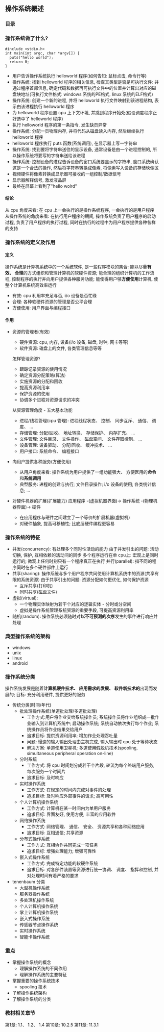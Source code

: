 ## 操作系统概述
### 目录

### 操作系统做了什么?
```
#include <stdio.h>
int main(int argc, char *argv[]) {
  puts("hello world");
  return 0;
}
```
- 用户告诉操作系统执行 helloworld 程序(如何告知: 鼠标点击, 命令行等)
- 操作系统: 找到 helloworld 程序的相关信息, 检查其类型是否是可执行文件: 并通过程序首部信息, 确定代码和数据再可执行文件中的位置并计算出对应的磁盘块地址(可执行文件格式: windows 系统的PE格式, linux 系统的ELF格式)
- 操作系统: 创建一个新的进程, 并将 helloworld 执行文件映射到该进程结构, 表示由该进程执行 helloworld 程序
- 为 helloworld 程序设置 cpu 上下文环境, 并跳到程序开始处(假设调度程序正好选中了 helloworld 程序)
- 执行 helloworld 程序的第一条指令, 发生缺页异常
- 操作系统: 分配一页物理内存, 并将代码从磁盘读入内存, 然后继续执行 helloworld 程序
- helloworld 程序执行 puts 函数(系统调用), 在显示器上写一字符串
- 操作系统: 找到要将字符串送往的显示设备, 通常设备是由一个进程控制的, 所以操作系统将要写的字符串送给该进程
- 操作系统: 控制设备的进程告诉设备的窗口系统要显示的字符串, 窗口系统确认这是一个合法的操作, 然后将字符串转换成像素, 将像素写入设备的存储映像区
- 视频硬件将像素转换成显示器可接收的一组控制/数据信号
- 显示器解释信号, 激发液晶屏
- 最终在屏幕上看到了"hello wolrd"
#### 结论
从 cpu 角度来看: 在 cpu 上一会执行的是操作系统程序, 一会执行的是用户程序
从操作系统的角度来看: 在执行用户程序的期间, 操作系统负责了用户程序的启动过程, 负责了用户程序的执行过程, 同时在执行的过程中为用户程序提供各种各样的支持

### 操作系统的定义及作用
#### 定义
操作系统是计算机系统中的一个系统软件, 是一些程序模块的集合: 能以尽量**有效、 合理**的方式组织和管理计算机的软硬件资源; 能合理的组织计算机的工作流程, 控制程序的执行并向用户提供各种服务功能; 能使得用户够**方便使用**计算机, 使整个计算机系统高效率运行
- 有效: cpu 利用率充足与否, i/o 设备是否忙碌
- 合理: 各种软硬件资源的管理是否公平合理
- 方便使用: 用户界面与编程接口

#### 作用
- 资源的管理者(有效)
  - 硬件资源: cpu, 内存, 设备(i/o 设备, 磁盘, 时钟, 网卡等等)
  - 软件资源: 磁盘上的文件, 各类管理信息等等

  怎样管理资源?
    - 跟踪记录资源的使用情况
    - 确定资源分配策略(算法)
    - 实施资源的分配和回收
    - 提高资源利用率
    - 保护资源的使用
    - 协调多个进程对资源请求的冲突

  从资源管理角度 - 五大基本功能
    - 进程/线程管理(cpu 管理): 进程线程状态、 控制、 同步互斥、 通信、 调度、 ...
    - 存储管理: 分配/回收、 地址转换、 存储保护、 内存扩充、 ...
    - 文件管理: 文件目录、 文件操作、 磁盘空间、 文件存取控制、 ...
    - 设备管理: 设备驱动、 分配i回收、 缓冲技术、 ...
    - 用户接口: 系统命令、 编程接口
- 向用户提供各种服务(方便使用)
  - 从用户角度来看: 操作系统为用户提供了一组功能强大、 方便医用的**命令**和**系统调用**
  - 典型服务: 进程的创建与执行; 文件目录操作; i/o 设备的使用; 各类统计信息; ...
- 对硬件机器的扩展(扩展能力)
应用程序 -(虚拟机器界面)-> 操作系统 -(物理机器界面)-> 硬件
  - 在应用程序与硬件之间建立了一个等价的扩展机器(虚拟机)
  - 对硬件抽象, 提高可移植性; 比底层硬件编程更容易

### 操作系统的特征
- 并发(concurrency): 有处理多个同时性活动的能力
由于并发引出的问题: 活动切换, 保护, 互相依赖的活动间的同步
多个程序运行在单 cpu上: 宏观上是同时运行的; 微观上任何时刻只有一个程序真正在执行
并行(parallel): 指不同的程序同时在多个硬件部件上运行
- 共享(sharing): 操作系统与多个用户程序共同使用计算机系统中的资源(共享有限的系统资源)
由于共享引出的问题: 资源分配如何更优化, 如何保护资源
  - 互斥共享(打印机)
  - 同时共享(磁盘文件)
- 虚拟(virtual):
  - 一个物理实体映射为若干个对应的逻辑实体 - 分时或分空间
  - 虚拟是操作系统管理系统资源的重要手段, 可提高资源利用率
- 随机(random): 操作系统必须随时对**以不可预测的次序**发生的事件进行响应并处理

### 典型操作系统的架构
- windows
- unix
- linux
- android

### 操作系统分类
操作系统发展是随着**计算机硬件技术、 应用需求的发展、 软件新技术的**出现而发展的;
目标: 充分利用硬件, 提供更好的服务
- 传统分类(时间/年代)
  - 批处理操作系统(单道批处理/多道批处理)
    - 工作方式:用户将作业交给系统操作员; 系统操作员将作业组织成一批作业输入到计算机系统中; 启动操作系统; 系统自动依次执行每个作业; 系统操作员将作业结果交给用户
    - 追求目标: 提供资源利用率; 增加作业处理吞吐量
    - 问题: 慢速的输入输出处理由主机完成, 输入输出时 cpu 处于等待状态
    - 解决方案: 单道使用卫星机; 多道使用假脱机技术(spooling, simultaneous peripheral operation on-line)
  - 分时系统
    - 工作方式: 将 cpu 时间划分成若干个片段, 轮流为每个终端用户服务, 每次服务一个时间片
    - 追求目标: 及时响应
  - 实时操作系统
    - 工作方式: 在规定的时间内完成对事件的处理
    - 追求目标: 及时响应外部事件的请求; 高可用性
  - 个人计算机操作系统
    - 工作方式: 计算机在某一时间内为单用户服务
    - 追求目标: 界面友好, 使用方便; 丰富的应用软件
  - 网络操作系统
    - 工作方式: 网络管理、 通信、 安全、 资源共享和各种网络应用
    - 追求目标: 互相通信; 共享资源
  - 分布式操作系统
    - 工作方式: 互相协作共同完成一项任务
    - 追求目标: 增强处理能力; 增强可靠性
  - 嵌入式操作系统
    - 工作方式: 完成特定功能的软硬件系统
    - 追求目标: 对各部件装置等资源进行统一协调、 调度、 指挥和控制, 并对处理时间有着严格的要求
- tenenbaum 分类
  - 大型机操作系统
  - 服务器操作系统
  - 多处理机操作系统
  - 个人计算机操作系统
  - 掌上计算机操作系统
  - 嵌入式操作系统
  - 传感器节点操作系统
  - 实时操作系统
  - 智能卡操作系统

### 重点
- 掌握操作系统的概念
  - 理解操作系统的不同作用
  - 理解操作系统的主要特征
- 掌握重要的操作系统技术
  - spooling 技术
- 了解操作系统架构
- 了解操作系统的分类

### 教材相关章节
第1章: 1.1、 1.2、 1.4
第10章: 10.2.5
第11章: 11.3.1
